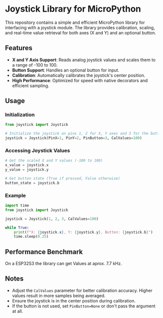 # Joystick Library for MicroPython

This repository contains a simple and efficient MicroPython library for interfacing with a joystick module. The library provides calibration, scaling, and real-time value retrieval for both axes (X and Y) and an optional button.

## Features
- **X and Y Axis Support**: Reads analog joystick values and scales them to a range of -100 to 100.
- **Button Support**: Handles an optional button for input.
- **Calibration**: Automatically calibrates the joystick's center position.
- **High Performance**: Optimized for speed with native decorators and efficient sampling.

## Usage

### Initialization
```python
from joystick import Joystick

# Initialize the joystick on pins 1, 2 for X, Y axes and 3 for the button.
joystick = Joystick(PinX=1, PinY=2, PinButton=3, CalValues=100)
```

### Accessing Joystick Values
```python
# Get the scaled X and Y values (-100 to 100)
x_value = joystick.x
y_value = joystick.y

# Get button state (True if pressed, False otherwise)
button_state = joystick.b
```

### Example
```python
import time
from joystick import Joystick

joystick = Joystick(1, 2, 3, CalValues=100)

while True:
    print(f"X: {joystick.x}, Y: {joystick.y}, Button: {joystick.b}")
    time.sleep(0.25)
```

## Performance Benchmark
On a ESP32S3 the library can get Values at aprox. 7.7 kHz.

## Notes
- Adjust the `CalValues` parameter for better calibration accuracy. Higher values result in more samples being averaged.
- Ensure the joystick is in the center position during calibration.
- If the button is not used, set `PinButton=None` or don't pass the argument at all.
